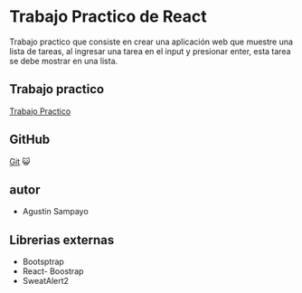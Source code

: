 # Trabajo Practico de React

Trabajo practico que consiste en crear una aplicación web que muestre una lista de tareas, al ingresar una tarea en el input y presionar enter, esta tarea se debe mostrar en una lista.

## Trabajo practico

[Trabajo Practico](https://docs.google.com/document/d/1yFK09NIwbUug5p0M_q1ESPXH4xaCS9sNqzYEOehxoJc/edit#)

## GitHub

[Git](https://github.com/agustines82/TpReact4) :smiley_cat:

## autor

-   Agustin Sampayo

## Librerias externas

-   Bootsptrap
-   React- Boostrap
-   SweatAlert2
